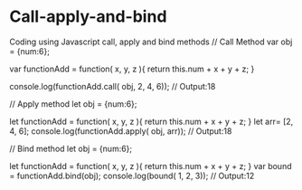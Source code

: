 # Call-apply-and-bind
Coding using Javascript call, apply and bind  methods
// Call Method
var obj = {num:6};

var functionAdd = function( x, y, z ){
		return this.num + x + y + z; 
}

console.log(functionAdd.call( obj, 2, 4, 6));  // Output:18

// Apply method
let obj = {num:6};

let functionAdd = function( x, y, z ){
		return this.num + x + y + z; 
}
let arr= [2, 4, 6];
console.log(functionAdd.apply( obj, arr)); // Output:18

// Bind method
let obj = {num:6};

let functionAdd = function( x, y, z ){
		return this.num + x + y + z; 
}
var bound = functionAdd.bind(obj);
console.log(bound( 1, 2, 3)); // Output:12
